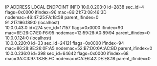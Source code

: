 IP ADDRESS         LOCAL ENDPOINT INFO
10.0.0.203:0       id=2838  sec_id=4     flags=0x0000 ifindex=96  mac=86:21:73:08:46:3D nodemac=46:47:25:FA:18:58 parent_ifindex=0     
91.217.196.189:0   (localhost)                                                                                                         
10.0.0.43:0        id=274   sec_id=17157 flags=0x0000 ifindex=90  mac=6E:26:C7:E0:F6:95 nodemac=12:59:28:A0:89:94 parent_ifindex=0     
10.0.0.124:0       (localhost)                                                                                                         
10.0.0.220:0       id=33    sec_id=24121 flags=0x0000 ifindex=94  mac=86:28:9E:26:0F:A5 nodemac=52:B7:D0:6A:AC:BD parent_ifindex=0     
10.0.0.236:0       id=398   sec_id=64642 flags=0x0000 ifindex=68  mac=3A:C3:97:18:BE:FC nodemac=CA:E6:42:DE:E8:18 parent_ifindex=0     
